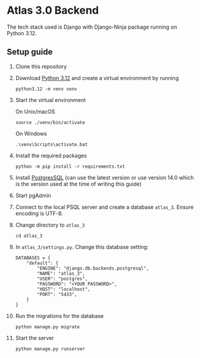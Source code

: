 # Atlas 3.0 Backend

The tech stack used is Django with Django-Ninja package running on Python 3.12.

## Setup guide

1. Clone this repository
2. Download [Python 3.12](https://www.python.org/downloads/) and create a virtual environment by running
    ```shell
    python3.12 -m venv venv
    ```
3. Start the virtual environment

    On Unix/macOS
    ```shell
   source ./venv/bin/activate
    ```
   On Windows
    ```shell
   .\venv\Scripts\activate.bat
    ```
4. Install the required packages
   ```shell
   python -m pip install -r requirements.txt
   ```
5. Install [PostgresSQL](https://www.postgresql.org/download/) (can use the latest version or use version 14.0 which is the version used at the time of writing this guide)
6. Start pgAdmin
7. Connect to the local PSQL server and create a database `atlas_3`. Ensure encoding is UTF-8.
8. Change directory to `atlas_3`
   ```shell
   cd atlas_3
   ```
9. In `atlas_3/settings.py`. Change this database setting:
    ```
    DATABASES = {
        "default": {
            "ENGINE": "django.db.backends.postgresql",
            "NAME": "atlas_3",
            "USER": "postgres",
            "PASSWORD": "<YOUR PASSWORD>",
            "HOST": "localhost",
            "PORT": "5433",
        }
    }
    ```
9. Run the migrations for the database
   ```shell
   python manage.py migrate
   ```
10. Start the server
    ```shell
    python manage.py runserver
    ```
